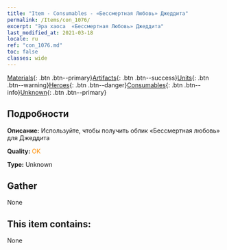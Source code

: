 ```yaml
---
title: "Item - Consumables - «Бессмертная Любовь» Джеддита"
permalink: /Items/con_1076/
excerpt: "Эра хаоса  «Бессмертная Любовь» Джеддита"
last_modified_at: 2021-03-18
locale: ru
ref: "con_1076.md"
toc: false
classes: wide
---
```

 [Materials](/ru/Items/){: .btn .btn--primary}[Artifacts](/ru/Items/Artifacts/){: .btn .btn--success}[Units](/ru/Items/Units/){: .btn .btn--warning}[Heroes](/ru/Items/Heroes/){: .btn .btn--danger}[Consumables](/ru/Items/Consumables/){: .btn .btn--info}[Unknown](/ru/Items/Unknown/){: .btn .btn--primary}

## Подробности
 **Описание:** Используйте, чтобы получить облик «Бессмертная любовь» для Джеддита

 **Quality:** <span style="color: #FF8C00">OK</span>

 **Type:** Unknown

## Gather

  None

## This item contains:

  None

